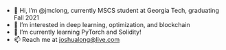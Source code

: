 - 👋 Hi, I’m @jmclong, currently MSCS student at Georgia Tech, graduating Fall 2021
- 👀 I’m interested in deep learning, optimization, and blockchain
- 🌱 I’m currently learning PyTorch and Solidity!
- 📫 Reach me at joshualong@live.com

<!---
jmclong/jmclong is a ✨ special ✨ repository because its `README.md` (this file) appears on your GitHub profile.
You can click the Preview link to take a look at your changes.
--->
